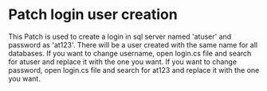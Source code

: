 # Patch login user creation
This Patch is used to create a login in sql server named 'atuser' and password as 'at123'. There will be a user created with the same name for all databases.
If you want to change username, open login.cs file and search for atuser and replace it with the one you want.
If you want to change password, open login.cs file and search for at123 and replace it with the one you want.
